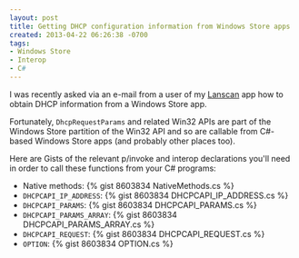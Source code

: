 ```yaml
---
layout: post
title: Getting DHCP configuration information from Windows Store apps
created: 2013-04-22 06:26:38 -0700
tags:
- Windows Store
- Interop
- C#
---
```

I was recently asked via an e-mail from a user of my
[Lanscan](http://lanscan.rcook.org/) app how to obtain DHCP information from a
Windows Store app.

Fortunately, `DhcpRequestParams` and related Win32 APIs are part of the Windows
Store partition of the Win32 API and so are callable from C#-based Windows Store
apps (and probably other places too).

Here are Gists of the relevant p/invoke and interop declarations you'll need in
order to call these functions from your C# programs:

* Native methods: {% gist 8603834 NativeMethods.cs %}
* `DHCPCAPI_IP_ADDRESS`: {% gist 8603834 DHCPCAPI_IP_ADDRESS.cs %}
* `DHCPCAPI_PARAMS`: {% gist 8603834 DHCPCAPI_PARAMS.cs %}
* `DHCPCAPI_PARAMS_ARRAY`: {% gist 8603834 DHCPCAPI_PARAMS_ARRAY.cs %}
* `DHCPCAPI_REQUEST`: {% gist 8603834 DHCPCAPI_REQUEST.cs %}
* `OPTION`: {% gist 8603834 OPTION.cs %}

